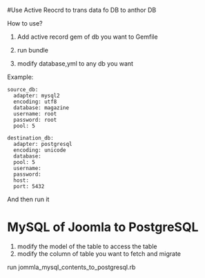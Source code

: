 
#Use Active Reocrd to trans data fo DB to anthor DB

How to use?

1. Add active record gem of db you want  to Gemfile

2. run bundle

3. modify database,yml to any db you want

Example:

``` database,yml
source_db:
  adapter: mysql2
  encoding: utf8
  database: magazine
  username: root
  password: root
  pool: 5

destination_db: 
  adapter: postgresql
  encoding: unicode 
  database: 
  pool: 5
  username: 
  password: 
  host: 
  port: 5432
```

And then run it

# MySQL of Joomla to PostgreSQL

1. modify the model of the table to access the table
2. modify the column of table you want to fetch and migrate

run jommla_mysql_contents_to_postgresql.rb




